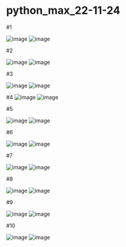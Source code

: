 # python_max_22-11-24

#1

![image](https://github.com/user-attachments/assets/2244bf48-b648-416b-a0b1-525af02b71bc)
![image](https://github.com/user-attachments/assets/997cf182-3ff4-416f-b9df-4bd2e76e094a)

#2

![image](https://github.com/user-attachments/assets/bf84eab8-e6b4-4d53-bba8-0858bdae225e)
![image](https://github.com/user-attachments/assets/6f50556d-9857-4c8b-b9a2-6d5380982a2d)


#3

![image](https://github.com/user-attachments/assets/59666f33-b29c-4975-944f-375bb0363ca2)
![image](https://github.com/user-attachments/assets/e94d6e01-a890-45e5-8492-80b51fed9cf5)


#4
![image](https://github.com/user-attachments/assets/79fd524a-57d9-4a57-9113-30a55827975c)
![image](https://github.com/user-attachments/assets/57c57247-2749-4001-9fc7-fb52d28dfc8d)


#5

![image](https://github.com/user-attachments/assets/f9440270-1419-49f0-85ec-696275ba26e3)
![image](https://github.com/user-attachments/assets/5967a5bd-f276-4aa2-b71d-a5eb5ac9ac77)


#6

![image](https://github.com/user-attachments/assets/44f47bce-e0a5-46e0-873a-674c4488314a)
![image](https://github.com/user-attachments/assets/2fa67549-dbca-4a09-beeb-073c99d18223)


#7

![image](https://github.com/user-attachments/assets/5334fd2e-3e4d-4d0a-8ebf-3e0c5fce4247)
![image](https://github.com/user-attachments/assets/07d1a857-eacf-4884-81de-338bba38c2f9)


#8

![image](https://github.com/user-attachments/assets/09e96982-f245-4592-831c-89c792219df6)
![image](https://github.com/user-attachments/assets/b280a952-184b-4278-8112-603bd04f1403)

#9

![image](https://github.com/user-attachments/assets/e9eb36a7-e24e-4343-b84f-877615da4efe)
![image](https://github.com/user-attachments/assets/7280b782-c820-4c76-9a9d-d7b43927508f)

#10

![image](https://github.com/user-attachments/assets/ce8116b9-6bd3-4923-b080-be01576dce6e)
![image](https://github.com/user-attachments/assets/218a6340-1a34-4b2c-821a-6a431eee3673)























































